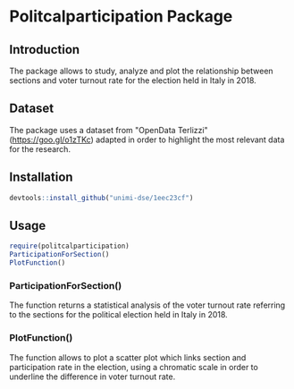 # Politcalparticipation Package

## Introduction
The package allows to study, analyze and plot the relationship between sections and voter turnout rate for the election held in Italy in 2018.

## Dataset
The package uses a dataset from "OpenData Terlizzi" (https://goo.gl/o1zTKc) adapted in order to highlight the most relevant data for the research.

## Installation

```R
devtools::install_github("unimi-dse/1eec23cf")
```

## Usage

```R
require(politcalparticipation)  
ParticipationForSection()
PlotFunction()
```
### ParticipationForSection()
The function returns a statistical analysis of the voter turnout rate referring to the sections for the political election held in Italy in 2018.

### PlotFunction()
The function allows to plot a scatter plot which links section and participation rate in the election, using a chromatic scale in order to underline the difference in voter turnout rate.
